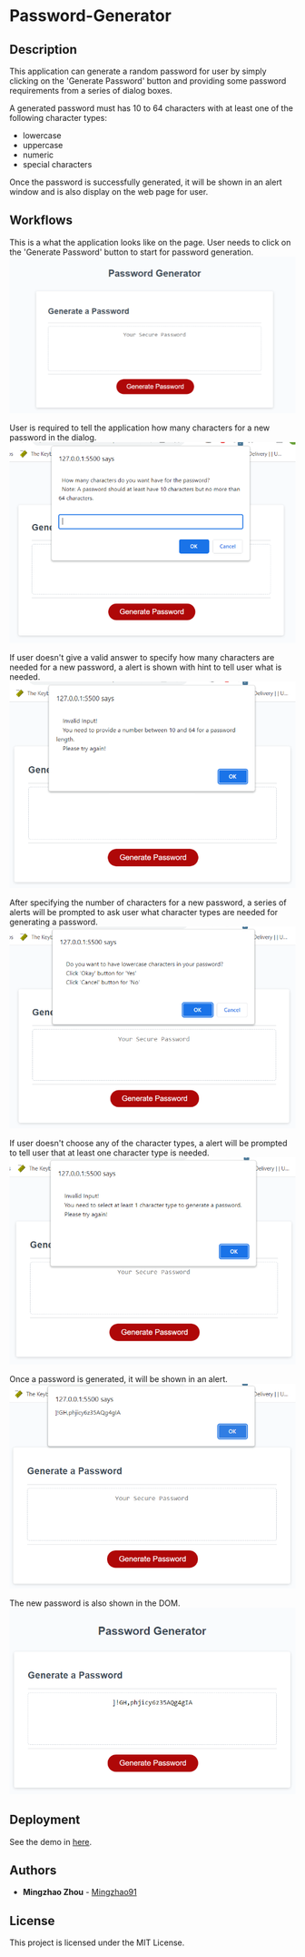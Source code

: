 # Password-Generator

## Description

This application can generate a random password for user by simply clicking on the 'Generate Password' button and providing some password requirements from a series of dialog boxes.

A generated password must has 10 to 64 characters with at least one of the following character types:

- lowercase
- uppercase
- numeric
- special characters

Once the password is successfully generated, it will be shown in an alert window and is
also display on the web page for user.
<br/>

## Workflows

This is a what the application looks like on the page. User needs to click on the 'Generate Password' button to start for password generation.
![Initial Page](./assets/screenshots/pwd-gen-start.png)
<br/>

User is required to tell the application how many characters for a new password in the dialog.
![Password Length Request](./assets/screenshots/length-request.png)
<br/>

If user doesn't give a valid answer to specify how many characters are needed for a new password, a alert is shown with hint to tell user what is needed.
![Invalid Password Length](./assets/screenshots/error-characters-length.png)
<br/>

After specifying the number of characters for a new password, a series of alerts will be prompted to ask user what character types are needed for generating a password.
![Character Types Request](./assets/screenshots/character-types-request.png)
<br/>

If user doesn't choose any of the character types, a alert will be prompted to tell user that at least one character type is needed.
![Invalid Password Length](./assets/screenshots/error-no-character-types.png)
<br/>

Once a password is generated, it will be shown in an alert.
![Alert for New Password](./assets/screenshots/pwd-alert.png)
<br/>

The new password is also shown in the DOM.
![Alert for New Password](./assets/screenshots/pwd-dom.png)

## Deployment

See the demo in <a href="https://mingzhao91.github.io/Password-Generator" target="_blank">here</a>.
<br/>

## Authors

- **Mingzhao Zhou** - <a href="https://github.com/Mingzhao91" target="_blank">Mingzhao91</a>
  <br/>

## License

This project is licensed under the MIT License.
